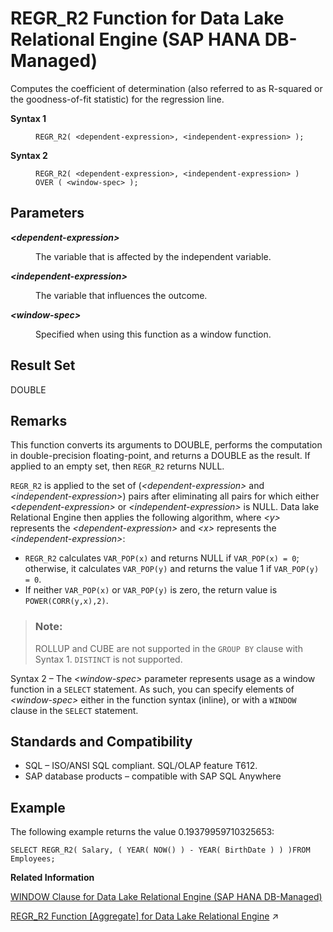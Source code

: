 <!-- loioe970c79f12d44021b872f41c9f5ce7d9 -->

# REGR\_R2 Function for Data Lake Relational Engine \(SAP HANA DB-Managed\)

Computes the coefficient of determination \(also referred to as R-squared or the goodness-of-fit statistic\) for the regression line.




<dl>
<dt><b>

Syntax 1

</b></dt>
<dd>

```
REGR_R2( <dependent-expression>, <independent-expression> );
```



</dd><dt><b>

Syntax 2

</b></dt>
<dd>

```
REGR_R2( <dependent-expression>, <independent-expression> )
OVER ( <window-spec> );
```



</dd>
</dl>



<a name="loioe970c79f12d44021b872f41c9f5ce7d9__section_rpl_rh5_vrb"/>

## Parameters


<dl>
<dt><b>

*<dependent-expression\>*

</b></dt>
<dd>

The variable that is affected by the independent variable.



</dd><dt><b>

*<independent-expression\>*

</b></dt>
<dd>

The variable that influences the outcome.



</dd><dt><b>

*<window-spec\>*

</b></dt>
<dd>

Specified when using this function as a window function.



</dd>
</dl>



<a name="loioe970c79f12d44021b872f41c9f5ce7d9__section_ejv_rh5_vrb"/>

## Result Set

DOUBLE



<a name="loioe970c79f12d44021b872f41c9f5ce7d9__section_a4k_sh5_vrb"/>

## Remarks

This function converts its arguments to DOUBLE, performs the computation in double-precision floating-point, and returns a DOUBLE as the result. If applied to an empty set, then `REGR_R2` returns NULL.

`REGR_R2` is applied to the set of \(*<dependent-expression\>* and *<independent-expression\>*\) pairs after eliminating all pairs for which either *<dependent-expression\>* or *<independent-expression\>* is NULL. Data lake Relational Engine then applies the following algorithm, where *<y\>* represents the *<dependent-expression\>* and *<x\>* represents the *<independent-expression\>*:

-   `REGR_R2` calculates `VAR_POP(x)` and returns NULL if `VAR_POP(x) = 0`; otherwise, it calculates `VAR_POP(y)` and returns the value 1 if `VAR_POP(y) = 0`.
-   If neither `VAR_POP(x)` or `VAR_POP(y)` is zero, the return value is `POWER(CORR(y,x),2)`.

> ### Note:  
> ROLLUP and CUBE are not supported in the `GROUP BY` clause with Syntax 1. `DISTINCT` is not supported.

Syntax 2 – The *<window-spec\>* parameter represents usage as a window function in a `SELECT` statement. As such, you can specify elements of *<window-spec\>* either in the function syntax \(inline\), or with a `WINDOW` clause in the `SELECT` statement.



<a name="loioe970c79f12d44021b872f41c9f5ce7d9__section_chj_th5_vrb"/>

## Standards and Compatibility

-   SQL – ISO/ANSI SQL compliant. SQL/OLAP feature T612.
-   SAP database products – compatible with SAP SQL Anywhere



<a name="loioe970c79f12d44021b872f41c9f5ce7d9__section_js5_th5_vrb"/>

## Example

The following example returns the value 0.19379959710325653:

```
SELECT REGR_R2( Salary, ( YEAR( NOW() ) - YEAR( BirthDate ) ) )FROM Employees;
```

**Related Information**  


[WINDOW Clause for Data Lake Relational Engine \(SAP HANA DB-Managed\)](../030-sql-statements/window-clause-for-data-lake-relational-engine-sap-hana-db-managed-c83b61b.md "Defines all or part of a window for use with window functions such as AVG and RANK in a SELECT statement.")

[REGR_R2 Function \[Aggregate\] for Data Lake Relational Engine](https://help.sap.com/viewer/19b3964099384f178ad08f2d348232a9/2023_4_QRC/en-US/a575c77684f210158d23e68bbd456148.html "Computes the coefficient of determination (also referred to as R-squared or the goodness-of-fit statistic) for the regression line.") :arrow_upper_right:

